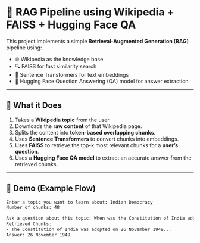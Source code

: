 # 🧠 RAG Pipeline using Wikipedia + FAISS + Hugging Face QA

This project implements a simple **Retrieval-Augmented Generation (RAG)** pipeline using:

- 🌐 Wikipedia as the knowledge base
- 🔍 FAISS for fast similarity search
- 🤖 Sentence Transformers for text embeddings
- 🧠 Hugging Face Question Answering (QA) model for answer extraction

---

## 📌 What it Does

1. Takes a **Wikipedia topic** from the user.
2. Downloads the **raw content** of that Wikipedia page.
3. Splits the content into **token-based overlapping chunks**.
4. Uses **Sentence Transformers** to convert chunks into embeddings.
5. Uses **FAISS** to retrieve the top-k most relevant chunks for a **user’s question**.
6. Uses a **Hugging Face QA model** to extract an accurate answer from the retrieved chunks.

---

## 🚀 Demo (Example Flow)

```bash
Enter a topic you want to learn about: Indian Democracy
Number of chunks: 48

Ask a question about this topic: When was the Constitution of India adopted?
Retrieved Chunks:
- The Constitution of India was adopted on 26 November 1949...
Answer: 26 November 1949
